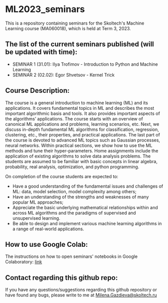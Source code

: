 # ML2023_seminars
This is a repository containing seminars for the Skoltech's Machine Learning course (MA060018), which is held at Term 3, 2023.

## The list of the current seminars published (will be updated with time):

- SEMINAR 1 (31.01): Ilya Trofimov - Introduction to Python and Machine Learning
- SEMINAR 2 (02.02): Egor Shvetsov - Kernel Trick

## Course Description:
The course is a general introduction to machine learning (ML) and its applications. It covers fundamental topics in ML and describes the most important algorithmic basis and tools. It also provides important aspects of the algorithms’ applications. The course starts with an overview of canonical ML applications and problems, learning scenarios, etc. Next, we discuss in-depth fundamental ML algorithms for classification, regression, clustering, etc., their properties, and practical applications. The last part of the course is devoted to advanced ML topics such as Gaussian processes, neural networks. Within practical sections, we show how to use the ML methods and tune their hyper-parameters. Home assignments include the application of existing algorithms to solve data analysis problems. The students are assumed to be familiar with basic concepts in linear algebra, probability, real analysis, optimization, and python programming.

On completion of the course students are expected to:

- Have a good understanding of the fundamental issues and challenges of ML: data, model selection, model complexity among others;
- Have an understanding of the strengths and weaknesses of many popular ML approaches;
- Appreciate the basic underlying mathematical relationships within and across ML algorithms and the paradigms of supervised and unsupervised learning.
- Be able to design and implement various machine learning algorithms in a range of real-world applications.

## How to use Google Colab:
The instructions on how to open seminars' notebooks in Google Colaboratory: [link](https://github.com/adasegroup/ML2023_seminars/blob/master/how_to_colab.md)

## Contact regarding this github repo:
If you have any questions/suggestions regarding this github repository or have found any bugs, please write to me at Milena.Gazdieva@skoltech.ru 
